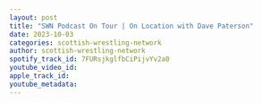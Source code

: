 ```yaml
---
layout: post
title: "SWN Podcast On Tour | On Location with Dave Paterson"
date: 2023-10-03
categories: scottish-wrestling-network
author: scottish-wrestling-network
spotify_track_id: 7FURsjkglfbCiPijvYv2a0
youtube_video_id: 
apple_track_id: 
youtube_metadata: 
---
```

